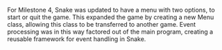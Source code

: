 For Milestone 4, Snake was updated to have a menu with two options, to start or quit the game.  This expanded the game by creating a new Menu class, allowing this class to be transferred to another game.  Event processing was in this way factored out of the main program, creating a reusable framework for event handling in Snake.
